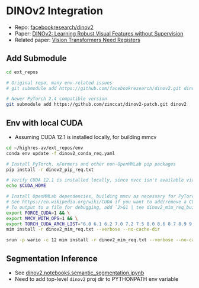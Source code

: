 # DINOv2 Integration

- Repo: [facebookresearch/dinov2](https://github.com/facebookresearch/dinov2/tree/main)
- Paper: [DINOv2: Learning Robust Visual Features without Supervision](https://arxiv.org/abs/2304.07193)
- Related paper: [Vision Transformers Need Registers](https://arxiv.org/abs/2309.16588)

## Add Submodule

```bash
cd ext_repos

# Original repo, many env-related issues
# git submodule add https://github.com/facebookresearch/dinov2.git dinov2_orig

# Newer PyTorch 2.4 compatible version
git submodule add https://github.com/zinccat/dinov2-patch.git dinov2
```

## Env with local CUDA

- Assuming CUDA 12.1 is installed locally, for building mmcv

```bash
cd ~/highres-av/ext_repos/env
conda env update -f dinov2_conda_req.yaml

# Install PyTorch, xFormers and other non-OpenMMLab pip packages
pip install -r dinov2_pip_req.txt

# Verify CUDA 12.1 is installed locally, since nvcc isn't available via conda
echo $CUDA_HOME

# Install OpenMMLab dependencies, building mmcv as necessary for PyTorch 2.x / CUDA 12.1
# See https://en.wikipedia.org/wiki/CUDA if you want to add/remove a CUDA architecture
# To output to a file for debugging, add `2>&1 | tee dinov2_mim_req_build_out.txt`
export FORCE_CUDA=1 && \
export MMCV_WITH_OPS=1 && \
export TORCH_CUDA_ARCH_LIST="6.0 6.1 6.2 7.0 7.2 7.5 8.0 8.6 8.7 8.9 9.0+PTX" && \
mim install -r dinov2_mim_req.txt --verbose --no-cache-dir

srun -p wario -c 12 mim install -r dinov2_mim_req.txt --verbose --no-cache-dir 2>&1 | tee dinov2_mim_req_build_out.txt
```

## Segmentation Inference

- See [dinov2.notebooks.semantic_segmentation.ipynb](./dinov2/notebooks/semantic_segmentation.ipynb)
- Need to add top-level `dinov2` proj dir to PYTHONPATH env variable